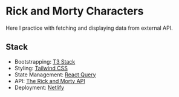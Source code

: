 # Rick and Morty Characters

Here I practice with fetching and displaying data from external API.

## Stack

- Bootstrapping: [T3 Stack](https://create.t3.gg/)
- Styling: [Tailwind CSS](https://tailwindcss.com)
- State Management: [React Query](https://tanstack.com/query/v3)
- API: [The Rick and Morty API](https://rickandmortyapi.com/)
- Deployment: [Netlify](https://lazzzaroni-rick-and-morty.netlify.app/)
